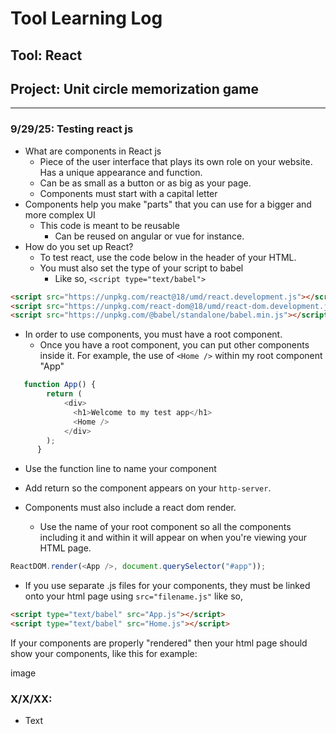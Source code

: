# Tool Learning Log

## Tool: **React**

## Project: **Unit circle memorization game**

---

### 9/29/25: Testing react js
* What are components in React js
    * Piece of the user interface that plays its own role on your website. Has a unique appearance and function.
    * Can be as small as a button or as big as your page.
    * Components must start with a capital letter
* Components help you make "parts" that you can use for a bigger and more complex UI
    * This code is meant to be reusable
        * Can be reused on angular or vue for instance.
* How do you set up React?
    * To test react, use the code below in the header of your HTML.
    * You must also set the type of your script to babel
        * Like so, `<script type="text/babel">`
```html
<script src="https://unpkg.com/react@18/umd/react.development.js"></script>
<script src="https://unpkg.com/react-dom@18/umd/react-dom.development.js"></script>
<script src="https://unpkg.com/@babel/standalone/babel.min.js"></script>
```

* In order to use components, you must have a root component.
    * Once you have a root component, you can put other components inside it.
For example, the use of `<Home />` within my root component "App"
```js
   function App() {
        return (
            <div>
              <h1>Welcome to my test app</h1>
              <Home />
            </div>
        );
      }
```

* Use the function line to name your component
* Add return so the component appears on your `http-server`.

* Components must also include a react dom render.
    * Use the name of your root component so all the components including it and within it will appear on when you're viewing your HTML page.
```js
ReactDOM.render(<App />, document.querySelector("#app"));
```

* If you use separate .js files for your components, they must be linked onto your html page using `src="filename.js"` like so,
```html
<script type="text/babel" src="App.js"></script>
<script type="text/babel" src="Home.js"></script>
```

If your components are properly "rendered" then your html page should show your components, like this for example:

image

### X/X/XX:
* Text


<!--
* Links you used today (websites, videos, etc)
* Things you tried, progress you made, etc
* Challenges, a-ha moments, etc
* Questions you still have
* What you're going to try next
-->
